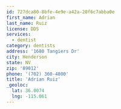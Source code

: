 ```yaml
---
id: 727dca80-8bfe-4e9e-a42a-20f6c7abba0e
first_name: Adrian
last_name: Ruiz
license: DDS
services:
  - dentist
category: dentists
address: '1680 Tangiers Dr'
city: Henderson
state: NV
zip: '89012'
phone: '(702) 360-4800'
title: 'Adrian Ruiz'
_geoloc:
  lat: 36.0074
  lng: -115.061
---
```

